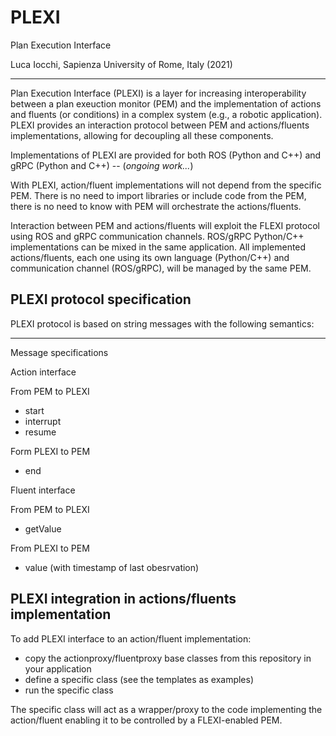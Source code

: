 # PLEXI
Plan Execution Interface

Luca Iocchi, Sapienza University of Rome, Italy (2021)

----

Plan Execution Interface (PLEXI) is a layer for increasing interoperability between a plan exeuction monitor (PEM) and the implementation of actions and fluents (or conditions) in a complex system (e.g., a robotic application). PLEXI provides an interaction protocol between PEM and actions/fluents implementations, allowing for decoupling all these components. 

Implementations of PLEXI are provided for both ROS (Python and C++) and gRPC (Python and C++) -- (*ongoing work...*)

With PLEXI, action/fluent implementations will not depend from the specific PEM. There is no need to import libraries or include code from the PEM,
there is no need to know with PEM will orchestrate the actions/fluents.

Interaction between PEM and actions/fluents will exploit the FLEXI protocol using ROS and gRPC communication channels.
ROS/gRPC Python/C++ implementations can be mixed in the same application. 
All implemented actions/fluents, each one using its own language (Python/C++) and communication channel (ROS/gRPC), will be managed by the same PEM.


## PLEXI protocol specification

PLEXI protocol is based on string messages with the following semantics:

----

Message specifications

Action interface

From PEM to PLEXI

* start
* interrupt
* resume

Form PLEXI to PEM

* end

Fluent interface

From PEM to PLEXI

* getValue

From PLEXI to PEM

* value (with timestamp of last obesrvation)


## PLEXI integration in actions/fluents implementation

To add PLEXI interface to an action/fluent implementation:

* copy the actionproxy/fluentproxy base classes from this repository in your application
* define a specific class (see the templates as examples)
* run the specific class

The specific class will act as a wrapper/proxy to the code implementing the action/fluent enabling it to be controlled by a FLEXI-enabled PEM.
